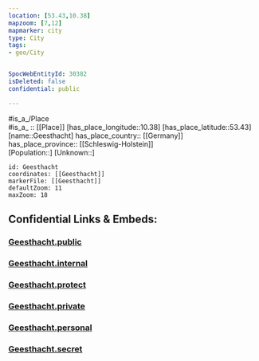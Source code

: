 ```yaml
---
location: [53.43,10.38] 
mapzoom: [7,12] 
mapmarker: city 
type: City
tags:
- geo/City


SpocWebEntityId: 30382
isDeleted: false
confidential: public

---
```

#is_a_/Place  
#is_a_ :: [[Place]] 
[has_place_longitude::10.38] 
[has_place_latitude::53.43] 
[name::Geesthacht] 
has_place_country:: [[Germany]]  
has_place_province:: [[Schleswig-Holstein]]  
[Population::] 
[Unknown::] 


```leaflet
id: Geesthacht
coordinates: [[Geesthacht]] 
markerFile: [[Geesthacht]] 
defaultZoom: 11 
maxZoom: 18
```


## Confidential Links & Embeds: 

### [Geesthacht.public](/_public/\Earth\Continent\Europe\Europe~Central\Germany\Germany~West\Schleswig-Holstein\counties~SH\Herzogtum_Lauenburg\cities~LauenburgGeesthacht.public.md) 

### [Geesthacht.internal](/_internal/\Earth\Continent\Europe\Europe~Central\Germany\Germany~West\Schleswig-Holstein\counties~SH\Herzogtum_Lauenburg\cities~LauenburgGeesthacht.internal.md) 

### [Geesthacht.protect](/_protect/\Earth\Continent\Europe\Europe~Central\Germany\Germany~West\Schleswig-Holstein\counties~SH\Herzogtum_Lauenburg\cities~LauenburgGeesthacht.protect.md) 

### [Geesthacht.private](/_private/\Earth\Continent\Europe\Europe~Central\Germany\Germany~West\Schleswig-Holstein\counties~SH\Herzogtum_Lauenburg\cities~LauenburgGeesthacht.private.md) 

### [Geesthacht.personal](/_personal/\Earth\Continent\Europe\Europe~Central\Germany\Germany~West\Schleswig-Holstein\counties~SH\Herzogtum_Lauenburg\cities~LauenburgGeesthacht.personal.md) 

### [Geesthacht.secret](/_secret/\Earth\Continent\Europe\Europe~Central\Germany\Germany~West\Schleswig-Holstein\counties~SH\Herzogtum_Lauenburg\cities~LauenburgGeesthacht.secret.md)

